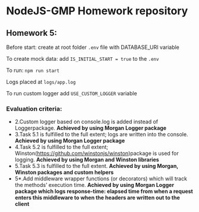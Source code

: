 # NodeJS-GMP Homework repository

## Homework 5:
Before start: create at root folder `.env` file with DATABASE_URI variable

To create mock data: add `IS_INITIAL_START = true` to the `.env`

To run: `npm run start`

Logs placed at `logs/app.log`

To run custom logger add `USE_CUSTOM_LOGGER` variable

### Evaluation criteria:

* 2.Custom logger based on console.log is added instead of Loggerpackage.
   **Achieved by using Morgan Logger package**
* 3.Task 5.1 is fulfilled to the full extent; logs are written into the console.
   **Achieved by using Morgan Logger package**
* 4.Task 5.2 is fulfilled to the full extent; Winston(https://github.com/winstonjs/winston)package is used for logging.
   **Achieved by using Morgan and Winston libraries**
* 5.Task 5.3 is fulfilled to the full extent.
   **Achieved by using Morgan, Winston packages and custom helpers**
* 5*.Add middleware wrapper functions (or decorators) which will track the methods’ execution time.
   **Achieved by using Morgan Logger package which logs response-time: elapsed time from when a request enters this middleware to when the headers are written out to the client**
